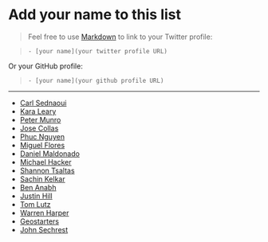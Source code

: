 # Add your name to this list
> Feel free to use [Markdown](http://daringfireball.net/projects/markdown/syntax) to link to your Twitter profile:

> `- [your name](your twitter profile URL)`

Or your GitHub profile:

> `- [your name](your github profile URL)`

---

- [Carl Sednaoui](https://twitter.com/carlsednaoui)
- [Kara Leary](https://twitter.com/kalaliana)
- [Peter Munro](https://twitter.com/peter_munro)
- [Jose Collas](https://twitter.com/goatstone)
- [Phuc Nguyen](https://twitter.com/phuc89)
- [Miguel Flores](https://twitter.com/bodhidweller)
- [Daniel Maldonado](https://twitter.com/danielmdesigns)
- [Michael Hacker](https://twitter.com/nealhacker)
- [Shannon Tsaltas](https://github.com/tsaltas)
- [Sachin Kelkar](https://github.com/s4chin)
- [Ben Anabh](https://github.com/banbh)
- [Justin Hill](https://github.com/JMHill)
- [Tom Lutz](https://github.com/tommylutz)
- [Warren Harper](https://twitter.com/warrenharper)
- [Geostarters](https://github.com/geostarters)
- [John Sechrest](https://twitter.com/sechrest)
